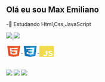 ## Olá eu sou Max Emiliano
-🌱 Estudando Html,Css,JavaScript

<div align="left">
    <a href="https://github.com/maxemiliano1">
        <img height="180em"
            src="https://github-readme-stats.vercel.app/api?username=maxemiliano1&show_icons=true&theme=github_dark&include_all_commits=true&count_private=true" />
        <img height="180em"
            src="https://github-readme-stats.vercel.app/api/top-langs/?username=maxemiliano1&layout=compact&langs_count=7&theme=github_dark" />
</div>

<div style="display: inline_block"><br>
    <img align="center" alt="Max-HTML" height="30" width="40"
        src="https://raw.githubusercontent.com/devicons/devicon/master/icons/html5/html5-original.svg">
    <img align="center" alt="Max-CSS" height="30" width="40"
        src="https://raw.githubusercontent.com/devicons/devicon/master/icons/css3/css3-original.svg">
    <img align="center" alt="Max-Js" height="30" width="40"
        src="https://raw.githubusercontent.com/devicons/devicon/master/icons/javascript/javascript-plain.svg">


<!-- <img align="center" alt="Max-Ts" height="30" width="40" src="https://raw.githubusercontent.com/devicons/devicon/master/icons/typescript/typescript-plain.svg">
  <img align="center" alt="Max-React" height="30" width="40" src="https://raw.githubusercontent.com/devicons/devicon/master/icons/react/react-original.svg"> -->
</div>
<br><br>
<div> 
  <a href = "mailto:maxemilio13@hotmail.com"><img src="https://img.shields.io/badge/-Gmail-%23333?style=for-the-badge&logo=gmail&logoColor=white" target="_blank"></a>
  <a href="https://www.linkedin.com/in/max-emiliano-cardoso-e-silva-370a87221/" target="_blank"><img src="https://img.shields.io/badge/-LinkedIn-%230077B5?style=for-the-badge&logo=linkedin&logoColor=white" target="_blank"></a>   
<a href="https://wa.me/5562993877604" target="_blank"><img src="https://img.shields.io/badge/WhatsApp-25D366?style=for-the-badge&logo=whatsapp&logoColor=white" target="_blank"></a> 
</div>


